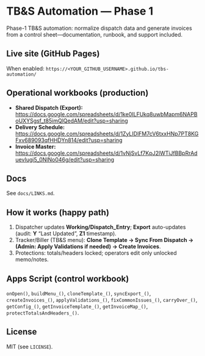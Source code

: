 # TB&S Automation — Phase 1

Phase-1 TB&S automation: normalize dispatch data and generate invoices from a control sheet—documentation, runbook, and support included.

## Live site (GitHub Pages)
When enabled: `https://<YOUR_GITHUB_USERNAME>.github.io/tbs-automation/`

## Operational workbooks (production)
- **Shared Dispatch (Export):** https://docs.google.com/spreadsheets/d/1ke0ILFUkq8uwbMapm6NAPBoUXYSgsf_t85imQlQedAM/edit?usp=sharing
- **Delivery Schedule:** https://docs.google.com/spreadsheets/d/1ZyLIDlFM7cV6txxHNp7PT8KGFxv689093qfHHDYn814/edit?usp=sharing
- **Invoice Master:** https://docs.google.com/spreadsheets/d/1vNjSvLf7KpJ2lWTiJfBBpRrAduevIugi5_0NlNo046g/edit?usp=sharing

## Docs
See `docs/LINKS.md`.

## How it works (happy path)
1) Dispatcher updates **Working/Dispatch_Entry**; **Export** auto-updates (audit: **Y** “Last Updated”, **Z1** timestamp).  
2) Tracker/Biller (TB&S menu): **Clone Template → Sync From Dispatch → (Admin: Apply Validations if needed) → Create Invoices**.  
3) Protections: totals/headers locked; operators edit only unlocked memo/notes.

## Apps Script (control workbook)
`onOpen()`, `buildMenu_()`, `cloneTemplate_()`, `syncExport_()`, `createInvoices_()`, `applyValidations_()`, `fixCommonIssues_()`, `carryOver_()`, `getConfig_()`, `getInvoiceTemplate_()`, `getInvoiceMap_()`, `protectTotalsAndHeaders_()`.

## License
MIT (see `LICENSE`).

